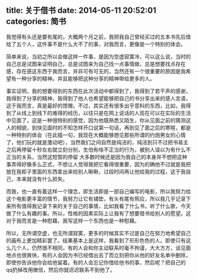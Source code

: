 title: 关于借书
date: 2014-05-11 20:52:01
categories: 简书
  --- 


我觉得有头还是要有尾的，大概两个月之前，我把我自己曾经买过的五本书先后借给了五个人，这件事不是什么大不了的事，对我而言，更像是一个特别的体会。  


简单来说，当初之所以会做这样一件事，是因为空虚寂寞冷，可以这么说，当时的自己总是试图来证明自己，总是试图来为自己找一点事情做，总是想要找点存在感，存在感这东西于我而言，并非可有可无的，当然还有一个很重要的原因是我希望有一种分享的精神。并且能够把这种分享的精神带给更多的人。

事实证明，我的想要得到的东西在此次活动中都得到了，我得到了若干声的感谢，我得到了分享的精神，我得到了他人也希望能够把自己的书分享出来的感人言语，这于我而言，真是最好的馈赠。不过，其实还有很多出乎意料的东西，比如，我得到了从线上到线下的难得的经历，以往只是在网上说话的人现在可以在实际的生活中见面了，这是一种很特别的感觉，因为他既熟悉又陌生，你从见面之前的猜测这人的相貌，到快见面时的不知怎样开口说第一句话，再到见了面之后的寒暄，都是一种特别的体会（在此插一句，我现在大概能够想见那些所谓的约炮男女的心情了，他们玩的就是激动吧），当然我们之间自然是纯洁的，纯洁到只不过把书易主之后再停留十秒左右就立刻分别，生怕有啥不正当的行为，被别人误以为有什么不正当的关系，当然这短暂的停留 大多数时候还是因为我自己的本身并不想把这种事弄得好像多么正式，不想让人觉得我把它看得很重要，因为的确他不过就是我把放在我柜子里面的东西拿出来给别人瞅瞅，过段时间再让他给我的过程，这于我自己，本来就没有什么损失。

而我，也一直有着这样一个理念，即生活即是一部自己编写的电影，所以我努力给这个电影更丰富的情节，我努力让它有铺垫，有头有尾有照应，所以我几乎记录下来所有值得我记录下来的关于自己的事情，比如我看了什么书，听了什么歌，今天做了什么有趣的事。所以，性格的因素实际上让我有了想要借书给别人的愿望。这对于我而言是一种慰藉，我写这样一个东西也是一种慰藉。

所以，无所谓空虚，也无所谓寂寞，更多的时候其实不过是自己在努力地希望自己的画布上更加精彩罢了。结果基本上是这样，我看到了形形色色的人。即使只有这么几个人，仍然很不相同，有的人会和你主动联系时毫不拘谨，大大方方，谈见面地点也很爽快，有的人会因为书已经借出去了而立刻把你从他的好友名单中删除，即使你告诉他你会给他留着。有的人会忘记你借给他书的事，然后呢？把自己的qq扔掉改用微信，然后你就迟迟联系不到他了。

